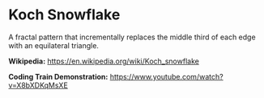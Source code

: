# Koch Snowflake

A fractal pattern that incrementally replaces the middle third of each edge with an equilateral triangle.

**Wikipedia:** https://en.wikipedia.org/wiki/Koch_snowflake

**Coding Train Demonstration:** https://www.youtube.com/watch?v=X8bXDKqMsXE
